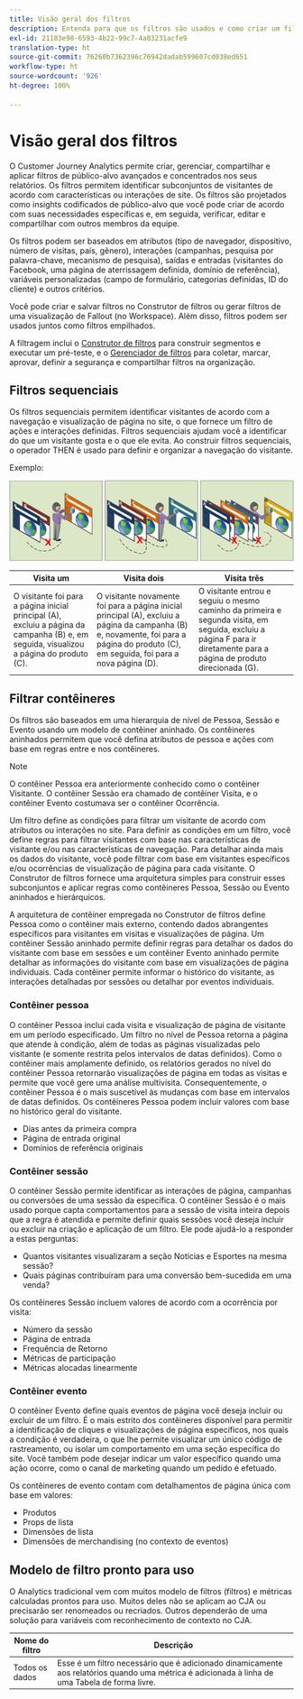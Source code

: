 ```yaml
---
title: Visão geral dos filtros
description: Entenda para que os filtros são usados e como criar um filtro simples.
exl-id: 21183e98-6593-4b22-99c7-4a03231acfe9
translation-type: ht
source-git-commit: 76260b7362396c76942dadab599607cd038ed651
workflow-type: ht
source-wordcount: '926'
ht-degree: 100%

---
```


# Visão geral dos filtros

O Customer Journey Analytics permite criar, gerenciar, compartilhar e aplicar filtros de público-alvo avançados e concentrados nos seus relatórios. Os filtros permitem identificar subconjuntos de visitantes de acordo com características ou interações de site. Os filtros são projetados como insights codificados de público-alvo que você pode criar de acordo com suas necessidades específicas e, em seguida, verificar, editar e compartilhar com outros membros da equipe.

Os filtros podem ser baseados em atributos (tipo de navegador, dispositivo, número de visitas, país, gênero), interações (campanhas, pesquisa por palavra-chave, mecanismo de pesquisa), saídas e entradas (visitantes do Facebook, uma página de aterrissagem definida, domínio de referência), variáveis personalizadas (campo de formulário, categorias definidas, ID do cliente) e outros critérios.

Você pode criar e salvar filtros no Construtor de filtros ou gerar filtros de uma visualização de Fallout (no Workspace). Além disso, filtros podem ser usados juntos como filtros empilhados.

A filtragem inclui o [Construtor de filtros](/help/components/filters/create-filters.md) para construir segmentos e executar um pré-teste, e o [Gerenciador de filtros](/help/components/filters/manage-filters.md) para coletar, marcar, aprovar, definir a segurança e compartilhar filtros na organização.

## Filtros sequenciais

Os filtros sequenciais permitem identificar visitantes de acordo com a navegação e visualização de página no site, o que fornece um filtro de ações e interações definidas. Filtros sequenciais ajudam você a identificar do que um visitante gosta e o que ele evita. Ao construir filtros sequenciais, o operador THEN é usado para definir e organizar a navegação do visitante.

Exemplo:

![](assets/sequential_fil.png)

| Visita um | Visita dois | Visita três |
| --- | --- | --- |
| O visitante foi para a página inicial principal (A), excluiu a página da campanha (B) e, em seguida, visualizou a página do produto (C). | O visitante novamente foi para a página inicial principal (A), excluiu a página da campanha (B) e, novamente, foi para a página do produto (C), em seguida, foi para a nova página (D). | O visitante entrou e seguiu o mesmo caminho da primeira e segunda visita, em seguida, excluiu a página F para ir diretamente para a página de produto direcionada (G). |

## Filtrar contêineres

Os filtros são baseados em uma hierarquia de nível de Pessoa, Sessão e Evento usando um modelo de contêiner aninhado. Os contêineres aninhados permitem que você defina atributos de pessoa e ações com base em regras entre e nos contêineres.

>[!NOTE]
>O contêiner Pessoa era anteriormente conhecido como o contêiner Visitante. O contêiner Sessão era chamado de contêiner Visita, e o contêiner Evento costumava ser o contêiner Ocorrência.

Um filtro define as condições para filtrar um visitante de acordo com atributos ou interações no site. Para definir as condições em um filtro, você define regras para filtrar visitantes com base nas características de visitante e/ou nas características de navegação. Para detalhar ainda mais os dados do visitante, você pode filtrar com base em visitantes específicos e/ou ocorrências de visualização de página para cada visitante. O Construtor de filtros fornece uma arquitetura simples para construir esses subconjuntos e aplicar regras como contêineres Pessoa, Sessão ou Evento aninhados e hierárquicos.

A arquitetura de contêiner empregada no Construtor de filtros define Pessoa como o contêiner mais externo, contendo dados abrangentes específicos para visitantes em visitas e visualizações de página. Um contêiner Sessão aninhado permite definir regras para detalhar os dados do visitante com base em sessões e um contêiner Evento aninhado permite detalhar as informações do visitante com base em visualizações de página individuais. Cada contêiner permite informar o histórico do visitante, as interações detalhadas por sessões ou detalhar por eventos individuais.

### Contêiner pessoa

O contêiner Pessoa inclui cada visita e visualização de página de visitante em um período especificado. Um filtro no nível de Pessoa retorna a página que atende à condição, além de todas as páginas visualizadas pelo visitante (e somente restrita pelos intervalos de datas definidos). Como o contêiner mais amplamente definido, os relatórios gerados no nível do contêiner Pessoa retornarão visualizações de página em todas as visitas e permite que você gere uma análise multivisita. Consequentemente, o contêiner Pessoa é o mais suscetível às mudanças com base em intervalos de datas definidos. Os contêineres Pessoa podem incluir valores com base no histórico geral do visitante.

* Dias antes da primeira compra
* Página de entrada original
* Domínios de referência originais

### Contêiner sessão

O contêiner Sessão permite identificar as interações de página, campanhas ou conversões de uma sessão da específica. O contêiner Sessão é o mais usado porque capta comportamentos para a sessão de visita inteira depois que a regra é atendida e permite definir quais sessões você deseja incluir ou excluir na criação e aplicação de um filtro. Ele pode ajudá-lo a responder a estas perguntas:

* Quantos visitantes visualizaram a seção Notícias e Esportes na mesma sessão?
* Quais páginas contribuíram para uma conversão bem-sucedida em uma venda?

Os contêineres Sessão incluem valores de acordo com a ocorrência por visita:

* Número da sessão
* Página de entrada
* Frequência de Retorno
* Métricas de participação
* Métricas alocadas linearmente

### Contêiner evento

O contêiner Evento define quais eventos de página você deseja incluir ou excluir de um filtro. É o mais estrito dos contêineres disponível para permitir a identificação de cliques e visualizações de página específicos, nos quais a condição é verdadeira, o que lhe permite visualizar um único código de rastreamento, ou isolar um comportamento em uma seção específica do site. Você também pode desejar indicar um valor específico quando uma ação ocorre, como o canal de marketing quando um pedido é efetuado.

Os contêineres de evento contam com detalhamentos de página única com base em valores:

* Produtos
* Props de lista
* Dimensões de lista
* Dimensões de merchandising (no contexto de eventos)

## Modelo de filtro pronto para uso

O Analytics tradicional vem com muitos modelo de filtros (filtros) e métricas calculadas prontos para uso. Muitos deles não se aplicam ao CJA ou precisarão ser renomeados ou recriados. Outros dependerão de uma solução para variáveis com reconhecimento de contexto no CJA.

| Nome do filtro | Descrição |
| --- | --- |
| Todos os dados | Esse é um filtro necessário que é adicionado dinamicamente aos relatórios quando uma métrica é adicionada à linha de uma Tabela de forma livre. |
